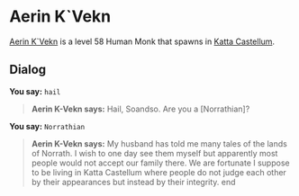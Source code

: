 # Aerin K\`Vekn



[Aerin K\`Vekn](/npc/160228) is a level 58 Human Monk that spawns in [Katta Castellum](/zone/160).



## Dialog

**You say:** `hail`



>**Aerin K-Vekn says:** Hail, Soandso. Are you a [Norrathian]?

**You say:** `Norrathian`



>**Aerin K-Vekn says:** My husband has told me many tales of the lands of Norrath. I wish to one day see them myself but apparently most people would not accept our family there. We are fortunate I suppose to be living in Katta Castellum where people do not judge each other by their appearances but instead by their integrity.
end
